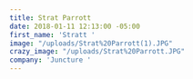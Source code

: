 ```yaml
---
title: Strat Parrott
date: 2018-01-11 12:13:00 -05:00
first_name: 'Stratt '
image: "/uploads/Strat%20Parrott(1).JPG"
crazy_image: "/uploads/Strat%20Parrott.JPG"
company: 'Juncture '
---
```


